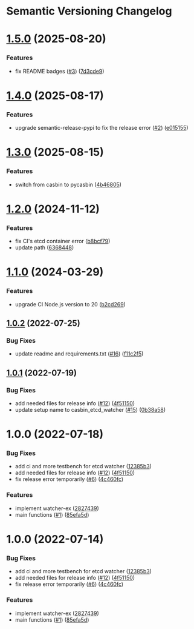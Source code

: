 # Semantic Versioning Changelog

# [1.5.0](https://github.com/officialpycasbin/etcd-watcher/compare/v1.4.0...v1.5.0) (2025-08-20)


### Features

* fix README badges ([#3](https://github.com/officialpycasbin/etcd-watcher/issues/3)) ([7d3cde9](https://github.com/officialpycasbin/etcd-watcher/commit/7d3cde96850bb1e7b5b4e532456325232ffc5405))

# [1.4.0](https://github.com/officialpycasbin/etcd-watcher/compare/v1.3.0...v1.4.0) (2025-08-17)


### Features

* upgrade semantic-release-pypi to fix the release error ([#2](https://github.com/officialpycasbin/etcd-watcher/issues/2)) ([e015155](https://github.com/officialpycasbin/etcd-watcher/commit/e0151559d0f83a7fbc6cbe5eb70c36f1cef1419b))

# [1.3.0](https://github.com/officialpycasbin/etcd-watcher/compare/v1.2.0...v1.3.0) (2025-08-15)


### Features

* switch from casbin to pycasbin ([4b46805](https://github.com/officialpycasbin/etcd-watcher/commit/4b4680557b30835797b7b3b75195d2c7469a6962))

# [1.2.0](https://github.com/officialpycasbin/etcd-watcher/compare/v1.1.0...v1.2.0) (2024-11-12)


### Features

* fix CI's etcd container error ([b8bcf79](https://github.com/officialpycasbin/etcd-watcher/commit/b8bcf7932d2d446a66bea389dd694119124df3ad))
* update path ([6368448](https://github.com/officialpycasbin/etcd-watcher/commit/63684489cf71477ff0ead3de4cbac66a2fd94a75))

# [1.1.0](https://github.com/officialpycasbin/etcd-watcher/compare/v1.0.2...v1.1.0) (2024-03-29)


### Features

* upgrade CI Node.js version to 20 ([b2cd269](https://github.com/officialpycasbin/etcd-watcher/commit/b2cd269b389b14285cc61417ff96a1e6914b4e8a))

## [1.0.2](https://github.com/officialpycasbin/etcd-watcher/compare/v1.0.1...v1.0.2) (2022-07-25)


### Bug Fixes

* update readme and requirements.txt ([#16](https://github.com/officialpycasbin/etcd-watcher/issues/16)) ([f11c2f5](https://github.com/officialpycasbin/etcd-watcher/commit/f11c2f5393cd838558adb32e4c98e14305020773))

## [1.0.1](https://github.com/officialpycasbin/etcd-watcher/compare/v1.0.0...v1.0.1) (2022-07-19)


### Bug Fixes

* add needed files for release info ([#12](https://github.com/officialpycasbin/etcd-watcher/issues/12)) ([4f51150](https://github.com/officialpycasbin/etcd-watcher/commit/4f51150e95aa5aae5180d93e4124f6e3e14e5f34))
* update setup name to casbin_etcd_watcher ([#15](https://github.com/officialpycasbin/etcd-watcher/issues/15)) ([0b38a58](https://github.com/officialpycasbin/etcd-watcher/commit/0b38a582f88148c98139c6c0b5b2f7699961b069))

# 1.0.0 (2022-07-18)


### Bug Fixes

* add ci and more testbench for etcd watcher ([12385b3](https://github.com/officialpycasbin/etcd-watcher/commit/12385b33a80284c0b23a164e40fb76ed65033246))
* add needed files for release info ([#12](https://github.com/officialpycasbin/etcd-watcher/issues/12)) ([4f51150](https://github.com/officialpycasbin/etcd-watcher/commit/4f51150e95aa5aae5180d93e4124f6e3e14e5f34))
* fix release error temporarily ([#6](https://github.com/officialpycasbin/etcd-watcher/issues/6)) ([4c460fc](https://github.com/officialpycasbin/etcd-watcher/commit/4c460fc8128a9680baaad0b077e86a6efe66c4f1))


### Features

* implement watcher-ex ([2827439](https://github.com/officialpycasbin/etcd-watcher/commit/282743997ca1d9d0bd449a3f740f7977f8ae8340))
* main functions ([#1](https://github.com/officialpycasbin/etcd-watcher/issues/1)) ([85efa5d](https://github.com/officialpycasbin/etcd-watcher/commit/85efa5dcdc4f47b581a5a870586056e257bdf319))

# 1.0.0 (2022-07-14)


### Bug Fixes

* add ci and more testbench for etcd watcher ([12385b3](https://github.com/officialpycasbin/etcd-watcher/commit/12385b33a80284c0b23a164e40fb76ed65033246))
* add needed files for release info ([#12](https://github.com/officialpycasbin/etcd-watcher/issues/12)) ([4f51150](https://github.com/officialpycasbin/etcd-watcher/commit/4f51150e95aa5aae5180d93e4124f6e3e14e5f34))
* fix release error temporarily ([#6](https://github.com/officialpycasbin/etcd-watcher/issues/6)) ([4c460fc](https://github.com/officialpycasbin/etcd-watcher/commit/4c460fc8128a9680baaad0b077e86a6efe66c4f1))


### Features

* implement watcher-ex ([2827439](https://github.com/officialpycasbin/etcd-watcher/commit/282743997ca1d9d0bd449a3f740f7977f8ae8340))
* main functions ([#1](https://github.com/officialpycasbin/etcd-watcher/issues/1)) ([85efa5d](https://github.com/officialpycasbin/etcd-watcher/commit/85efa5dcdc4f47b581a5a870586056e257bdf319))
